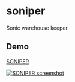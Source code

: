 # soniper

Sonic warehouse keeper.

## Demo

[SONIPER](https://abagames.github.io/soniper/soniper/)

[![SONIPER screenshot](docs/screenshots/soniper.gif)](https://abagames.github.io/soinper/soniper/)
